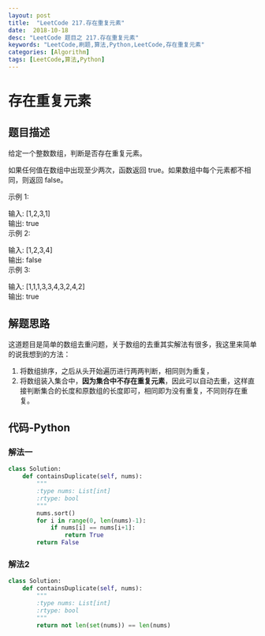 ```yaml
---
layout: post
title:  "LeetCode 217.存在重复元素"
date:  2018-10-18
desc: "LeetCode 题目之 217.存在重复元素"
keywords: "LeetCode,刷题,算法,Python,LeetCode,存在重复元素"
categories: [Algorithm]
tags: [LeetCode,算法,Python]
---
```

# 存在重复元素

## 题目描述

给定一个整数数组，判断是否存在重复元素。

如果任何值在数组中出现至少两次，函数返回 true。如果数组中每个元素都不相同，则返回 false。

示例 1:

输入: [1,2,3,1]<br/>
输出: true<br/>
示例 2:<br/>

输入: [1,2,3,4]<br/>
输出: false<br/>
示例 3:<br/>

输入: [1,1,1,3,3,4,3,2,4,2]<br/>
输出: true<br/>

## 解题思路

这道题目是简单的数组去重问题，关于数组的去重其实解法有很多，我这里来简单的说我想到的方法：

1. 将数组排序，之后从头开始遍历进行两两判断，相同则为重复，
2. 将数组装入集合中，**因为集合中不存在重复元素**，因此可以自动去重，这样直接判断集合的长度和原数组的长度即可，相同即为没有重复，不同则存在重复。

## 代码-Python

### 解法一

```python
class Solution:
    def containsDuplicate(self, nums):
        """
        :type nums: List[int]
        :rtype: bool
        """
        nums.sort()
        for i in range(0, len(nums)-1):
            if nums[i] == nums[i+1]:
                return True
        return False
```

### 解法2

```python
class Solution:
    def containsDuplicate(self, nums):
        """
        :type nums: List[int]
        :rtype: bool
        """
        return not len(set(nums)) == len(nums)
```